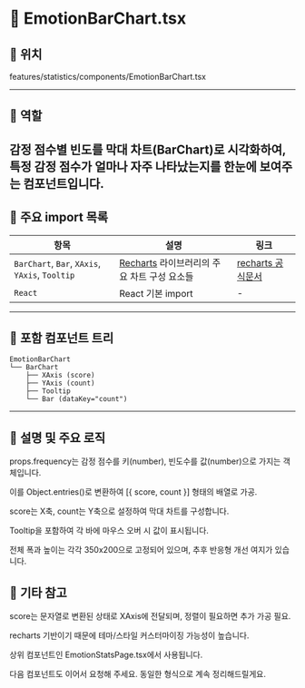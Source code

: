 # 📄 EmotionBarChart.tsx
## 📁 위치
features/statistics/components/EmotionBarChart.tsx

---

## 🧭 역할
감정 점수별 빈도를 막대 차트(BarChart)로 시각화하여, 특정 감정 점수가 얼마나 자주 나타났는지를 한눈에 보여주는 컴포넌트입니다.
---

## 🔗 주요 import 목록
| 항목                                             | 설명                                                          | 링크                                           |
| ---------------------------------------------- | ----------------------------------------------------------- | -------------------------------------------- |
| `BarChart`, `Bar`, `XAxis`, `YAxis`, `Tooltip` | [Recharts](https://recharts.org/en-US/) 라이브러리의 주요 차트 구성 요소들 | [recharts 공식문서](https://recharts.org/en-US/) |
| `React`                                        | React 기본 import                                             | -                                            |


---

## 🧩 포함 컴포넌트 트리
```text
EmotionBarChart
└── BarChart
    ├── XAxis (score)
    ├── YAxis (count)
    ├── Tooltip
    └── Bar (dataKey="count")
```
---

## 📝 설명 및 주요 로직
props.frequency는 감정 점수를 키(number), 빈도수를 값(number)으로 가지는 객체입니다.

이를 Object.entries()로 변환하여 [{ score, count }] 형태의 배열로 가공.

score는 X축, count는 Y축으로 설정하여 막대 차트를 구성합니다.

Tooltip을 포함하여 각 바에 마우스 오버 시 값이 표시됩니다.

전체 폭과 높이는 각각 350x200으로 고정되어 있으며, 추후 반응형 개선 여지가 있습니다.

## 📌 기타 참고
score는 문자열로 변환된 상태로 XAxis에 전달되며, 정렬이 필요하면 추가 가공 필요.

recharts 기반이기 때문에 테마/스타일 커스터마이징 가능성이 높습니다.

상위 컴포넌트인 EmotionStatsPage.tsx에서 사용됩니다.

다음 컴포넌트도 이어서 요청해 주세요. 동일한 형식으로 계속 정리해드릴게요.